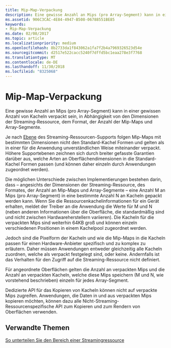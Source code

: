 ```yaml
---
title: Mip-Map-Verpackung
description: Eine gewisse Anzahl an Mips (pro Array-Segment) kann in einer gewissen Anzahl von Kacheln verpackt sein, in Abhängigkeit von den Dimensionen der Streaming-Ressource, dem Format, der Anzahl der Mip-Maps und Array-Segmente.
ms.assetid: 906C3CAC-4E84-4947-B508-06788551BE85
keywords:
- Mip-Map-Verpackung
ms.date: 02/08/2017
ms.topic: article
ms.localizationpriority: medium
ms.openlocfilehash: 8b2733da1f843062a1fa7f2b4a7969326523d54e
ms.sourcegitcommit: d2517e522cacc5240f7dffd5bc1eaa278e3f7768
ms.translationtype: MT
ms.contentlocale: de-DE
ms.lasthandoff: 11/30/2018
ms.locfileid: "8325068"
---
```

# <a name="mipmap-packing"></a>Mip-Map-Verpackung


Eine gewisse Anzahl an Mips (pro Array-Segment) kann in einer gewissen Anzahl von Kacheln verpackt sein, in Abhängigkeit von den Dimensionen der Streaming-Ressource, dem Format, der Anzahl der Mip-Maps und Array-Segmente.

Je nach [Ebene](streaming-resources-features-tiers.md) des Streaming-Ressourcen-Supports folgen Mip-Maps mit bestimmten Dimensionen nicht den Standard-Kachel Formen und gelten als in einer für die Anwendung unverständlichen Weise miteinander verpackt. Höhere Supportebenen zeichnen sich durch breiter gefasste Garantien darüber aus, welche Arten an Oberflächendimensionen in die Standard-Kachel Formen passen (und können daher einzeln durch Anwendungen zugeordnet werden).

Die möglichen Unterschiede zwischen Implementierungen bestehen darin, dass – angesichts der Dimensionen der Streaming-Ressource, des Formates, der Anzahl an Mip-Maps und Array-Segmente – eine Anzahl M an Mips (pro Array-Segment) in eine bestimmte Anzahl N an Kacheln gepackt werden kann. Wenn Sie die Ressourcenkachelinformationen für ein Gerät erhalten, meldet der Treiber an die Anwendung die Werte für M und N (neben anderen Informationen über die Oberfläche, die standardmäßig sind und nicht zwischen Hardwareherstellern variieren). Die Kacheln für die verpackten Mips sind weiterhin 64KB groß und können einzeln verschiedenen Positionen in einem Kachelpool zugeordnet werden.

Jedoch sind die Pixelform der Kacheln und wie die Mip-Maps in die Kacheln passen für einen Hardware-Anbieter spezifisch und zu komplex zu erläutern. Daher müssen Anwendungen entweder gleichzeitig alle Kacheln zuordnen, welche als verpackt festgelegt sind, oder keine. Andernfalls ist das Verhalten für den Zugriff auf die Streaming-Ressource nicht definiert.

Für angeordnete Oberflächen gelten die Anzahl an verpackten Mips und die Anzahl an verpackten Kacheln, welche diese Mips speichern (M und N, wie vorstehend beschrieben) einzeln für jedes Array-Segment.

Dedizierte API für das Kopieren von Kacheln können nicht auf verpackte Mips zugreifen. Anwendungen, die Daten in und aus verpackten Mips kopieren möchten, können dazu alle Nicht-Streaming-Ressourcenspezifische API zum Kopieren und zum Rendern von Oberflächen verwenden.

## <a name="span-idrelated-topicsspanrelated-topics"></a><span id="related-topics"></span>Verwandte Themen


[So unterteilen Sie den Bereich einer Streamingressource](how-a-streaming-resource-s-area-is-tiled.md)

 

 




